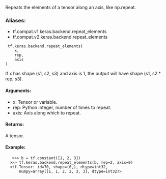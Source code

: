 Repeats the elements of a tensor along an axis, like np.repeat.
### Aliases:
- tf.compat.v1.keras.backend.repeat_elements
- tf.compat.v2.keras.backend.repeat_elements

```
 tf.keras.backend.repeat_elements(
    x,
    rep,
    axis
)
```
If x has shape (s1, s2, s3) and axis is 1, the output will have shape (s1, s2 * rep, s3).
#### Arguments:
- x: Tensor or variable.
- rep: Python integer, number of times to repeat.
- axis: Axis along which to repeat.
#### Returns:
A tensor.
#### Example:

```
   >>> b = tf.constant([1, 2, 3])
  >>> tf.keras.backend.repeat_elements(b, rep=2, axis=0)
  <tf.Tensor: id=70, shape=(6,), dtype=int32,
      numpy=array([1, 1, 2, 2, 3, 3], dtype=int32)>
```

